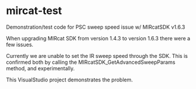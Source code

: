 # mircat-test
Demonstration/test code for PSC sweep speed issue w/ MIRcatSDK v1.6.3

When upgrading MIRcat SDK from version 1.4.3 to version 1.6.3 there were a few issues.  

Currently we are unable to set the IR sweep speed through the SDK.  This is confirmed
both by calling the MIRcatSDK_GetAdvancedSweepParams method, and experimentally.  

This VisualStudio project demonstrates the problem.
